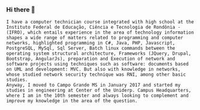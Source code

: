 ### Hi there 👋

    I have a computer technician course integrated with high school at the Instituto Federal de Educação, Ciência e Tecnologia de Rondônia - (IFRO), which entails experience in the area of technology information shapes a wide range of matters related to programming and computer networks, highlighted programming in C#, Java, PHP, Javascript, PostgreSQL, MySql, Sql Server, Batch linux commands between the operating system structural architecture, Frameworks (JQuery, Drupal, Bootstrap, AngularJs), preparation and Execution of network and software projects using techniques such as software: documents based on UML and development: MVC. But also with knowledge in networks, whose studied network security technique was RNI, among other basic studies.
    Anyway, I moved to Campo Grande MS in January 2017 and started my studies in engineering at Center of the Uniderp. Campus Headquarters, where I am in the 10th semester and always looking to complement and improve my knowledge in the area of the question.

<!--
**dantonissler/dantonissler** is a ✨ _special_ ✨ repository because its `README.md` (this file) appears on your GitHub profile.

Here are some ideas to get you started:

- 🔭 I’m currently working on ...
- 🌱 I’m currently learning ...
- 👯 I’m looking to collaborate on ...
- 🤔 I’m looking for help with ...
- 💬 Ask me about ...
- 📫 How to reach me: ...
- 😄 Pronouns: ...
- ⚡ Fun fact: ...
-->
